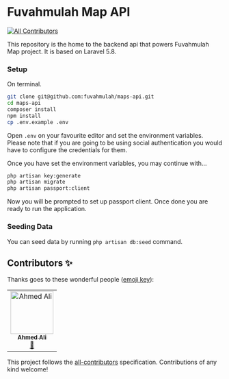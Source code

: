 # Fuvahmulah Map API
[![All Contributors](https://img.shields.io/badge/all_contributors-1-orange.svg?style=flat-square)](#contributors)

This repository is the home to the backend api that powers Fuvahmulah Map project. It is based on Laravel 5.8.


### Setup
On terminal.
```bash
git clone git@github.com:fuvahmulah/maps-api.git
cd maps-api
composer install
npm install
cp .env.example .env
``` 

Open `.env` on your favourite editor and set the environment variables. Please note that if you are going to be using social authentication you would have to configure the credentials for them. 

Once you have set the environment variables, you may continue with...
```bash
php artisan key:generate
php artisan migrate
php artisan passport:client
```

Now you will be prompted to set up passport client. Once done you are ready to run the application.

### Seeding Data
You can seed data by running `php artisan db:seed` command.

## Contributors ✨

Thanks goes to these wonderful people ([emoji key](https://allcontributors.org/docs/en/emoji-key)):

<!-- ALL-CONTRIBUTORS-LIST:START - Do not remove or modify this section -->
<!-- prettier-ignore -->
<table>
  <tr>
    <td align="center"><a href="http://about.me/ajaaibu"><img src="https://avatars3.githubusercontent.com/u/1146627?v=4" width="100px;" alt="Ahmed Ali"/><br /><sub><b>Ahmed Ali</b></sub></a><br /><a href="#review-ajaaibu" title="Reviewed Pull Requests">👀</a></td>
  </tr>
</table>

<!-- ALL-CONTRIBUTORS-LIST:END -->

This project follows the [all-contributors](https://github.com/all-contributors/all-contributors) specification. Contributions of any kind welcome!